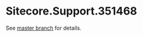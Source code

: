 # Sitecore.Support.351468

See [master branch](https://github.com/sitecoresupport/Sitecore.Support.351468) for details.